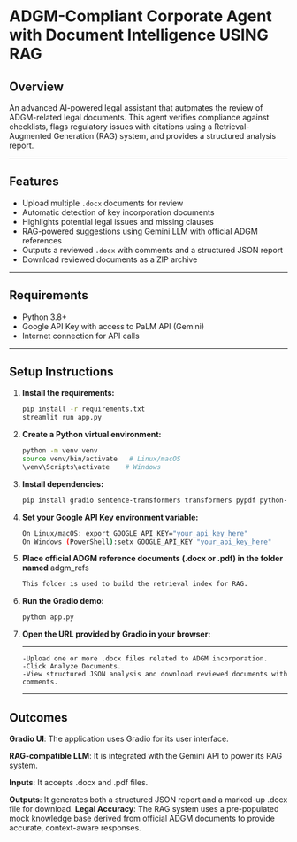 # ADGM-Compliant Corporate Agent with Document Intelligence USING RAG

## Overview
An advanced AI-powered legal assistant that automates the review of ADGM-related legal documents. This agent verifies compliance against checklists, flags regulatory issues with citations using a Retrieval-Augmented Generation (RAG) system, and provides a structured analysis report.
 
---

## Features

- Upload multiple `.docx` documents for review  
- Automatic detection of key incorporation documents  
- Highlights potential legal issues and missing clauses  
- RAG-powered suggestions using Gemini LLM with official ADGM references  
- Outputs a reviewed `.docx` with comments and a structured JSON report  
- Download reviewed documents as a ZIP archive  

---

## Requirements

- Python 3.8+  
- Google API Key with access to PaLM API (Gemini)  
- Internet connection for API calls  

---

## Setup Instructions

1. **Install the requirements:**  
   ```bash
   pip install -r requirements.txt
   streamlit run app.py
2. **Create a Python virtual environment:**
   ```bash
   python -m venv venv
   source venv/bin/activate   # Linux/macOS
   \venv\Scripts\activate    # Windows
   
4. **Install dependencies:**
   ```bash
   pip install gradio sentence-transformers transformers pypdf python-docx google-generativeai numpy
6. **Set your Google API Key environment variable:**
   ```bash
   On Linux/macOS: export GOOGLE_API_KEY="your_api_key_here"
   On Windows (PowerShell):setx GOOGLE_API_KEY "your_api_key_here"
7. **Place official ADGM reference documents (.docx or .pdf) in the folder named** adgm_refs
   ```bash
   This folder is used to build the retrieval index for RAG.
8. **Run the Gradio demo:**
    ```bash
   python app.py
9. **Open the URL provided by Gradio in your browser:**
     
   ---
       -Upload one or more .docx files related to ADGM incorporation.
       -Click Analyze Documents.
       -View structured JSON analysis and download reviewed documents with comments.
   ---

 
## Outcomes
**Gradio UI**: The application uses Gradio for its user interface.

**RAG-compatible LLM**: It is integrated with the Gemini API to power its RAG system.

**Inputs**: It accepts .docx and .pdf files.

**Outputs**: It generates both a structured JSON report and a marked-up .docx file for download.
**Legal Accuracy**: The RAG system uses a pre-populated mock knowledge base derived from official ADGM documents to provide accurate, context-aware responses.

